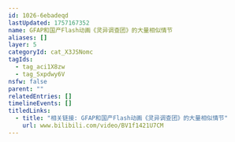 ```yaml
---
id: 1026-6ebadeqd
lastUpdated: 1757167352
name: GFAP和国产Flash动画《灵异调查团》的大量相似情节
aliases: []
layer: 5
categoryId: cat_X3JSNomc
tagIds:
  - tag_aci1X8zw
  - tag_Sxpdwy6V
nsfw: false
parent: ""
relatedEntries: []
timelineEvents: []
titledLinks:
  - title: "相关链接: GFAP和国产Flash动画《灵异调查团》的大量相似情节"
    url: www.bilibili.com/video/BV1f1421U7CM
---
```


